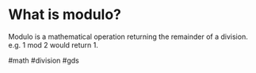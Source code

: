 # What is modulo?
Modulo is a mathematical operation returning the remainder of a division.
e.g. 1 mod 2 would return 1.

#math #division #gds